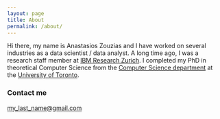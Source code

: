```yaml
---
layout: page
title: About
permalink: /about/
---
```


Hi there, my name is Anastasios Zouzias and I have worked on several industries as a data scientist / data analyst. A long time ago, I was a research staff member at [IBM Research Zurich](http://www.zurich.ibm.com/). I completed my PhD  in theoretical Computer Science from the [Computer Science department](http://web.cs.toronto.edu/) at the [University of Toronto](http://www.utoronto.ca/).

### Contact me

[my_last_name@gmail.com](mailto:my_last_name@gmail.com)
